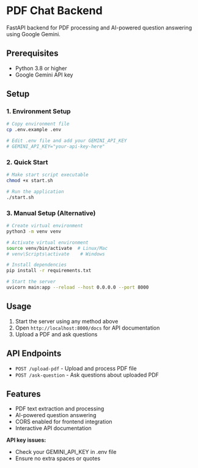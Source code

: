 # PDF Chat Backend

FastAPI backend for PDF processing and AI-powered question answering using Google Gemini.

## Prerequisites

- Python 3.8 or higher
- Google Gemini API key

## Setup

### 1. Environment Setup
```bash
# Copy environment file
cp .env.example .env

# Edit .env file and add your GEMINI_API_KEY
# GEMINI_API_KEY="your-api-key-here"
```

### 2. Quick Start
```bash
# Make start script executable
chmod +x start.sh

# Run the application
./start.sh
```

### 3. Manual Setup (Alternative)
```bash
# Create virtual environment
python3 -m venv venv

# Activate virtual environment
source venv/bin/activate  # Linux/Mac
# venv\Scripts\activate    # Windows

# Install dependencies
pip install -r requirements.txt

# Start the server
uvicorn main:app --reload --host 0.0.0.0 --port 8000
```

## Usage

1. Start the server using any method above
2. Open `http://localhost:8000/docs` for API documentation
3. Upload a PDF and ask questions

## API Endpoints

- `POST /upload-pdf` - Upload and process PDF file
- `POST /ask-question` - Ask questions about uploaded PDF

## Features

- PDF text extraction and processing
- AI-powered question answering
- CORS enabled for frontend integration
- Interactive API documentation

**API key issues:**
- Check your GEMINI_API_KEY in .env file
- Ensure no extra spaces or quotes